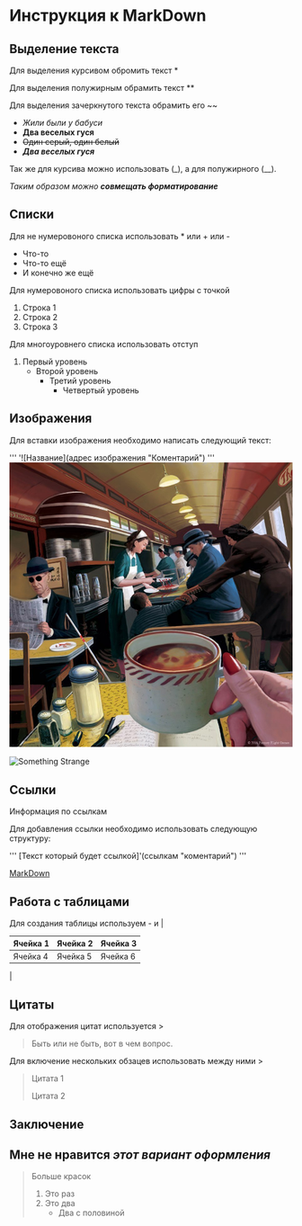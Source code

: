 # Инструкция к MarkDown

## Выделение текста

Для выделения курсивом обромить текст *

Для выделения полужирным обрамить текст **

Для выделения зачеркнутого текста обрамить его ~~

+ *Жили были у бабуси*
+ **Два веселых гуся**
+ ~~Один серый, один белый~~
+ ___Два веселых гуся___

Так же для курсива можно использовать (_), а для полужирного (__).

_Таким образом можно **совмещать форматирование**_

## Списки

Для не нумеровоного списка использовать * или + или -

+ Что-то
+ Что-то ещё
+ И конечно же ещё

Для нумеровоного списка использовать цифры с точкой

1. Строка 1
2. Строка 2
3. Строка 3

Для многоуровнего списка использовать отступ

1. Первый уровень
    + Второй уровень
        + Третий уровень
            + Четвертый уровень

## Изображения

Для вставки изображения необходимо написать следующий текст:

'''
'![Название](адрес изображения "Коментарий")
'''
![Horor](2.jpg "Что-то тут не так")

![Something Strange](https://i01.fotocdn.net/s126/e5c398cbb8df493e/public_pin_l/2868587606.jpg "Что-то тут не так")

## Ссылки

Информация по ссылкам

Для добавления ссылки необходимо использовать следующую структуру:

'''
[Текст который будет ссылкой]'(ссылкам "коментарий")
'''

[MarkDown](https://ru.markdown.net.br/ "Большая инструкция к MD")

## Работа с таблицами

Для создания таблицы используем - и |

| Ячейка 1 | Ячейка 2 | Ячейка 3|
|----------|----------|---------|
| Ячейка 4 | Ячейка 5 | Ячейка 6|
|

## Цитаты

Для отображения цитат используется >

>Быть или не быть, вот в чем вопрос.

Для включение нескольких обзацев использовать между ними >

>Цитата 1
>
>Цитата 2

## Заключение

## Мне **не нравится** _этот вариант оформления_

> Больше красок
>
> 1. Это раз
> 2. Это два
>       + Два с половиной

